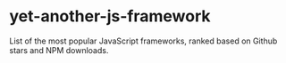 # yet-another-js-framework

List of the most popular JavaScript frameworks, ranked based on Github stars and NPM downloads.
